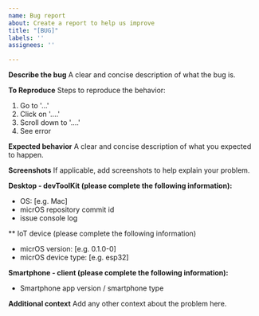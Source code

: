 ```yaml
---
name: Bug report
about: Create a report to help us improve
title: "[BUG]"
labels: ''
assignees: ''

---
```


**Describe the bug**
A clear and concise description of what the bug is.

**To Reproduce**
Steps to reproduce the behavior:
1. Go to '...'
2. Click on '....'
3. Scroll down to '....'
4. See error

**Expected behavior**
A clear and concise description of what you expected to happen.

**Screenshots**
If applicable, add screenshots to help explain your problem.

**Desktop - devToolKit (please complete the following information):**
 - OS: [e.g. Mac]
 - micrOS repository commit id
 - issue console log

** IoT device (please complete the following information)
 - micrOS version: [e.g. 0.1.0-0]
 - micrOS device type: [e.g. esp32]

**Smartphone - client (please complete the following information):**
 - Smartphone app version / smartphone type

**Additional context**
Add any other context about the problem here.
